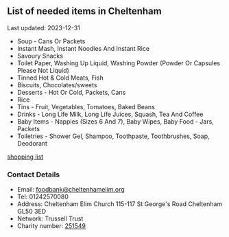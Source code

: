 <!-- summary_marker starts -->
## List of needed items in Cheltenham

Last updated: 2023-12-31

- Soup - Cans Or Packets
- Instant Mash, Instant Noodles And Instant Rice
- Savoury Snacks
- Toilet Paper, Washing Up Liquid, Washing Powder (Powder Or Capsules Please Not Liquid)
- Tinned Hot & Cold Meats, Fish
- Biscuits, Chocolates/sweets
- Desserts - Hot Or Cold, Packets, Cans
- Rice
- Tins - Fruit, Vegetables, Tomatoes, Baked Beans
- Drinks - Long Life Milk, Long Life Juices, Squash, Tea And Coffee
- Baby Items - Nappies (Sizes 6 And 7), Baby Wipes, Baby Food - Jars, Packets
- Toiletries - Shower Gel, Shampoo, Toothpaste, Toothbrushes, Soap, Deodorant
<!-- summary_marker ends -->

[shopping list](https://cheltenham.foodbank.org.uk/give-help/donate-food/)

### Contact Details

<!-- contact_marker starts -->
- Email: foodbank@cheltenhamelim.org
- Tel: 01242570080
- Address: Cheltenham Elim Church 115-117 St George's Road Cheltenham GL50 3ED
- Network: Trussell Trust
- Charity number: [251549](https://register-of-charities.charitycommission.gov.uk/charity-details/?regid=251549&subid=0)
<!-- contact_marker ends -->

